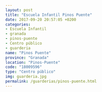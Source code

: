 ```yaml
---
layout: post
title: "Escuela Infantil Pinos Puente"
date: 2017-09-20 20:57:05 +0200
categories:
- Escuela Infantil
- granada
- pinos-puente
- Centro público
- guarderia
name: "Pinos Puente"
province: "Granada"
location: "Pinos-Puente"
code: "18009596"
type: "Centro público"
img: guarderia.jpg
permalink: /guarderias/pinos-puente.html
---
```

